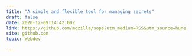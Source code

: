 ```yaml
---
title: "A simple and flexible tool for managing secrets"
draft: false
date: 2020-12-09T14:42:00Z
link: https://github.com/mozilla/sops?utm_medium=RSS&utm_source=hune
site: github.com
topic: Webdev  

---
```

